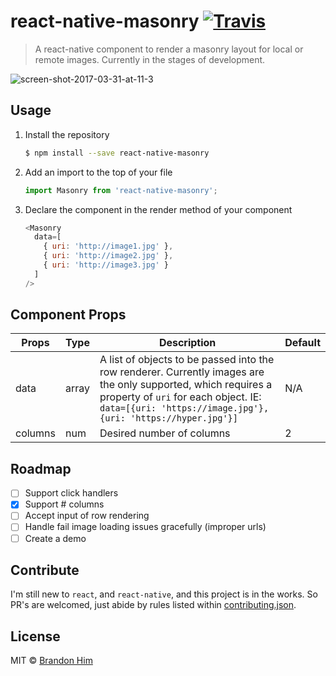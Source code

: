 # react-native-masonry [![Travis](https://img.shields.io/travis/brh55/react-native-masonry.svg?style=flat-square)](https://travis-ci.org/brh55/react-native-masonry)
> A react-native component to render a masonry layout for local or remote images. Currently in the stages of development.

![screen-shot-2017-03-31-at-11-3](https://cloud.githubusercontent.com/assets/6020066/24564115/a48c07a0-1605-11e7-964d-2293a4b72ee6.png)

## Usage
1. Install the repository
    ```bash
    $ npm install --save react-native-masonry
    ```
2. Add an import to the top of your file
    ```js
    import Masonry from 'react-native-masonry';
    ```
3. Declare the component in the render method of your component
    ```js
    <Masonry
      data=[
        { uri: 'http://image1.jpg' },
        { uri: 'http://image2.jpg' },
        { uri: 'http://image3.jpg' }
      ]
    />
    ```
    
## Component Props

| Props   | Type  | Description                                                                                                                                                                                                              | Default |
|---------|-------|--------------------------------------------------------------------------------------------------------------------------------------------------------------------------------------------------------------------------|---------|
| data    | array | A list of objects to be passed into the row renderer. Currently images are the only supported, which requires a property of `uri` for each object. IE:  `data=[{uri: 'https://image.jpg'}, {uri: 'https://hyper.jpg'}]` | N/A     |
| columns | num   | Desired number of columns                                                                                                                                                                                                | 2       |

## Roadmap
- [ ] Support click handlers
- [X] Support # columns
- [ ] Accept input of row rendering
- [ ] Handle fail image loading issues gracefully (improper urls)
- [ ] Create a demo

## Contribute
I'm still new to `react`, and `react-native`, and this project is  in the works. So PR's are welcomed, just abide by rules listed within [contributing.json](http://github.com/brh55/contributing.json).

## License
MIT © [Brandon Him](https://github.com/brh55/react-native-masonry)
